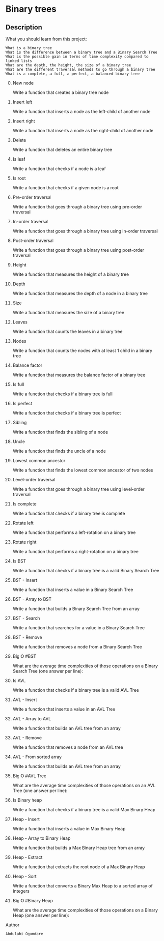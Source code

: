 # Binary trees

## Description

What you should learn from this project:

    What is a binary tree
    What is the difference between a binary tree and a Binary Search Tree
    What is the possible gain in terms of time complexity compared to linked lists
    What are the depth, the height, the size of a binary tree
    What are the different traversal methods to go through a binary tree
    What is a complete, a full, a perfect, a balanced binary tree

0. New node

    Write a function that creates a binary tree node

1. Insert left

    Write a function that inserts a node as the left-child of another node

2. Insert right

    Write a function that inserts a node as the right-child of another node

3. Delete

    Write a function that deletes an entire binary tree

4. Is leaf

    Write a function that checks if a node is a leaf

5. Is root

    Write a function that checks if a given node is a root

6. Pre-order traversal

    Write a function that goes through a binary tree using pre-order traversal

7. In-order traversal

    Write a function that goes through a binary tree using in-order traversal

8. Post-order traversal

    Write a function that goes through a binary tree using post-order traversal

9. Height

    Write a function that measures the height of a binary tree

10. Depth

    Write a function that measures the depth of a node in a binary tree

11. Size

    Write a function that measures the size of a binary tree

12. Leaves

    Write a function that counts the leaves in a binary tree

13. Nodes

    Write a function that counts the nodes with at least 1 child in a binary tree

14. Balance factor

    Write a function that measures the balance factor of a binary tree

15. Is full

    Write a function that checks if a binary tree is full

16. Is perfect

    Write a function that checks if a binary tree is perfect

17. Sibling

    Write a function that finds the sibling of a node

18. Uncle

    Write a function that finds the uncle of a node

19. Lowest common ancestor

    Write a function that finds the lowest common ancestor of two nodes

20. Level-order traversal

    Write a function that goes through a binary tree using level-order traversal

21. Is complete

    Write a function that checks if a binary tree is complete

22. Rotate left

    Write a function that performs a left-rotation on a binary tree

23. Rotate right

    Write a function that performs a right-rotation on a binary tree

24. Is BST

    Write a function that checks if a binary tree is a valid Binary Search Tree

25. BST - Insert

    Write a function that inserts a value in a Binary Search Tree

26. BST - Array to BST

    Write a function that builds a Binary Search Tree from an array

27. BST - Search

    Write a function that searches for a value in a Binary Search Tree

28. BST - Remove

    Write a function that removes a node from a Binary Search Tree

29. Big O #BST

    What are the average time complexities of those operations on a Binary Search Tree (one answer per line):

30. Is AVL

    Write a function that checks if a binary tree is a valid AVL Tree

31. AVL - Insert

    Write a function that inserts a value in an AVL Tree

32. AVL - Array to AVL

    Write a function that builds an AVL tree from an array

33. AVL - Remove

    Write a function that removes a node from an AVL tree

34. AVL - From sorted array

    Write a function that builds an AVL tree from an array

35. Big O #AVL Tree

    What are the average time complexities of those operations on an AVL Tree (one answer per line):

36. Is Binary heap

    Write a function that checks if a binary tree is a valid Max Binary Heap

37. Heap - Insert

    Write a function that inserts a value in Max Binary Heap

38. Heap - Array to Binary Heap

    Write a function that builds a Max Binary Heap tree from an array

39. Heap - Extract

    Write a function that extracts the root node of a Max Binary Heap

40. Heap - Sort

    Write a function that converts a Binary Max Heap to a sorted array of integers

41. Big O #Binary Heap

    What are the average time complexities of those operations on a Binary Heap (one answer per line):

Author

    Abdulahi Ogundare
